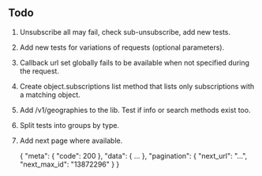 
## Todo

1. Unsubscribe all may fail, check sub-unsubscribe, add new tests.

2. Add new tests for variations of requests (optional parameters).

3. Callback url set globally fails to be available when not specified during the request.

4. Create object.subscriptions list method that lists only subscriptions with a matching object.

5. Add /v1/geographies to the lib. Test if info or search methods exist too.

6. Split tests into groups by type.

7. Add next page where available.

    {
        "meta": {
            "code": 200
        },
        "data": {
            ...
        },
        "pagination": {
            "next_url": "...",
            "next_max_id": "13872296"
        }
    }
